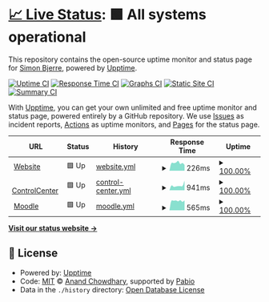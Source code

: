 # [📈 Live Status](https://bjerrecs.github.io/uptime): <!--live status--> **🟩 All systems operational**

This repository contains the open-source uptime monitor and status page for [Simon Bjerre](https://bjerrecs.github.io/uptime), powered by [Upptime](https://github.com/upptime/upptime).

[![Uptime CI](https://github.com/bjerrecs/uptime/workflows/Uptime%20CI/badge.svg)](https://github.com/bjerrecs/uptime/actions?query=workflow%3A%22Uptime+CI%22)
[![Response Time CI](https://github.com/bjerrecs/uptime/workflows/Response%20Time%20CI/badge.svg)](https://github.com/bjerrecs/uptime/actions?query=workflow%3A%22Response+Time+CI%22)
[![Graphs CI](https://github.com/bjerrecs/uptime/workflows/Graphs%20CI/badge.svg)](https://github.com/bjerrecs/uptime/actions?query=workflow%3A%22Graphs+CI%22)
[![Static Site CI](https://github.com/bjerrecs/uptime/workflows/Static%20Site%20CI/badge.svg)](https://github.com/bjerrecs/uptime/actions?query=workflow%3A%22Static+Site+CI%22)
[![Summary CI](https://github.com/bjerrecs/uptime/workflows/Summary%20CI/badge.svg)](https://github.com/bjerrecs/uptime/actions?query=workflow%3A%22Summary+CI%22)

With [Upptime](https://upptime.js.org), you can get your own unlimited and free uptime monitor and status page, powered entirely by a GitHub repository. We use [Issues](https://github.com/bjerrecs/uptime/issues) as incident reports, [Actions](https://github.com/bjerrecs/uptime/actions) as uptime monitors, and [Pages](https://bjerrecs.github.io/uptime) for the status page.

<!--start: status pages-->
<!-- This summary is generated by Upptime (https://github.com/upptime/upptime) -->
<!-- Do not edit this manually, your changes will be overwritten -->
<!-- prettier-ignore -->
| URL | Status | History | Response Time | Uptime |
| --- | ------ | ------- | ------------- | ------ |
| <img alt="" src="https://icons.duckduckgo.com/ip3/home.vatsca.org.ico" height="13"> [Website](https://home.vatsca.org) | 🟩 Up | [website.yml](https://github.com/bjerrecs/uptime/commits/HEAD/history/website.yml) | <details><summary><img alt="Response time graph" src="./graphs/website/response-time-week.png" height="20"> 226ms</summary><br><a href="https://bjerrecs.github.io/uptime/history/website"><img alt="Response time 230" src="https://img.shields.io/endpoint?url=https%3A%2F%2Fraw.githubusercontent.com%2Fbjerrecs%2Fuptime%2FHEAD%2Fapi%2Fwebsite%2Fresponse-time.json"></a><br><a href="https://bjerrecs.github.io/uptime/history/website"><img alt="24-hour response time 170" src="https://img.shields.io/endpoint?url=https%3A%2F%2Fraw.githubusercontent.com%2Fbjerrecs%2Fuptime%2FHEAD%2Fapi%2Fwebsite%2Fresponse-time-day.json"></a><br><a href="https://bjerrecs.github.io/uptime/history/website"><img alt="7-day response time 226" src="https://img.shields.io/endpoint?url=https%3A%2F%2Fraw.githubusercontent.com%2Fbjerrecs%2Fuptime%2FHEAD%2Fapi%2Fwebsite%2Fresponse-time-week.json"></a><br><a href="https://bjerrecs.github.io/uptime/history/website"><img alt="30-day response time 225" src="https://img.shields.io/endpoint?url=https%3A%2F%2Fraw.githubusercontent.com%2Fbjerrecs%2Fuptime%2FHEAD%2Fapi%2Fwebsite%2Fresponse-time-month.json"></a><br><a href="https://bjerrecs.github.io/uptime/history/website"><img alt="1-year response time 230" src="https://img.shields.io/endpoint?url=https%3A%2F%2Fraw.githubusercontent.com%2Fbjerrecs%2Fuptime%2FHEAD%2Fapi%2Fwebsite%2Fresponse-time-year.json"></a></details> | <details><summary><a href="https://bjerrecs.github.io/uptime/history/website">100.00%</a></summary><a href="https://bjerrecs.github.io/uptime/history/website"><img alt="All-time uptime 100.00%" src="https://img.shields.io/endpoint?url=https%3A%2F%2Fraw.githubusercontent.com%2Fbjerrecs%2Fuptime%2FHEAD%2Fapi%2Fwebsite%2Fuptime.json"></a><br><a href="https://bjerrecs.github.io/uptime/history/website"><img alt="24-hour uptime 100.00%" src="https://img.shields.io/endpoint?url=https%3A%2F%2Fraw.githubusercontent.com%2Fbjerrecs%2Fuptime%2FHEAD%2Fapi%2Fwebsite%2Fuptime-day.json"></a><br><a href="https://bjerrecs.github.io/uptime/history/website"><img alt="7-day uptime 100.00%" src="https://img.shields.io/endpoint?url=https%3A%2F%2Fraw.githubusercontent.com%2Fbjerrecs%2Fuptime%2FHEAD%2Fapi%2Fwebsite%2Fuptime-week.json"></a><br><a href="https://bjerrecs.github.io/uptime/history/website"><img alt="30-day uptime 100.00%" src="https://img.shields.io/endpoint?url=https%3A%2F%2Fraw.githubusercontent.com%2Fbjerrecs%2Fuptime%2FHEAD%2Fapi%2Fwebsite%2Fuptime-month.json"></a><br><a href="https://bjerrecs.github.io/uptime/history/website"><img alt="1-year uptime 100.00%" src="https://img.shields.io/endpoint?url=https%3A%2F%2Fraw.githubusercontent.com%2Fbjerrecs%2Fuptime%2FHEAD%2Fapi%2Fwebsite%2Fuptime-year.json"></a></details>
| <img alt="" src="https://icons.duckduckgo.com/ip3/cc.vatsim-scandinavia.org.ico" height="13"> [ControlCenter](https://cc.vatsim-scandinavia.org) | 🟩 Up | [control-center.yml](https://github.com/bjerrecs/uptime/commits/HEAD/history/control-center.yml) | <details><summary><img alt="Response time graph" src="./graphs/control-center/response-time-week.png" height="20"> 941ms</summary><br><a href="https://bjerrecs.github.io/uptime/history/control-center"><img alt="Response time 1030" src="https://img.shields.io/endpoint?url=https%3A%2F%2Fraw.githubusercontent.com%2Fbjerrecs%2Fuptime%2FHEAD%2Fapi%2Fcontrol-center%2Fresponse-time.json"></a><br><a href="https://bjerrecs.github.io/uptime/history/control-center"><img alt="24-hour response time 1862" src="https://img.shields.io/endpoint?url=https%3A%2F%2Fraw.githubusercontent.com%2Fbjerrecs%2Fuptime%2FHEAD%2Fapi%2Fcontrol-center%2Fresponse-time-day.json"></a><br><a href="https://bjerrecs.github.io/uptime/history/control-center"><img alt="7-day response time 941" src="https://img.shields.io/endpoint?url=https%3A%2F%2Fraw.githubusercontent.com%2Fbjerrecs%2Fuptime%2FHEAD%2Fapi%2Fcontrol-center%2Fresponse-time-week.json"></a><br><a href="https://bjerrecs.github.io/uptime/history/control-center"><img alt="30-day response time 863" src="https://img.shields.io/endpoint?url=https%3A%2F%2Fraw.githubusercontent.com%2Fbjerrecs%2Fuptime%2FHEAD%2Fapi%2Fcontrol-center%2Fresponse-time-month.json"></a><br><a href="https://bjerrecs.github.io/uptime/history/control-center"><img alt="1-year response time 1030" src="https://img.shields.io/endpoint?url=https%3A%2F%2Fraw.githubusercontent.com%2Fbjerrecs%2Fuptime%2FHEAD%2Fapi%2Fcontrol-center%2Fresponse-time-year.json"></a></details> | <details><summary><a href="https://bjerrecs.github.io/uptime/history/control-center">100.00%</a></summary><a href="https://bjerrecs.github.io/uptime/history/control-center"><img alt="All-time uptime 100.00%" src="https://img.shields.io/endpoint?url=https%3A%2F%2Fraw.githubusercontent.com%2Fbjerrecs%2Fuptime%2FHEAD%2Fapi%2Fcontrol-center%2Fuptime.json"></a><br><a href="https://bjerrecs.github.io/uptime/history/control-center"><img alt="24-hour uptime 100.00%" src="https://img.shields.io/endpoint?url=https%3A%2F%2Fraw.githubusercontent.com%2Fbjerrecs%2Fuptime%2FHEAD%2Fapi%2Fcontrol-center%2Fuptime-day.json"></a><br><a href="https://bjerrecs.github.io/uptime/history/control-center"><img alt="7-day uptime 100.00%" src="https://img.shields.io/endpoint?url=https%3A%2F%2Fraw.githubusercontent.com%2Fbjerrecs%2Fuptime%2FHEAD%2Fapi%2Fcontrol-center%2Fuptime-week.json"></a><br><a href="https://bjerrecs.github.io/uptime/history/control-center"><img alt="30-day uptime 100.00%" src="https://img.shields.io/endpoint?url=https%3A%2F%2Fraw.githubusercontent.com%2Fbjerrecs%2Fuptime%2FHEAD%2Fapi%2Fcontrol-center%2Fuptime-month.json"></a><br><a href="https://bjerrecs.github.io/uptime/history/control-center"><img alt="1-year uptime 100.00%" src="https://img.shields.io/endpoint?url=https%3A%2F%2Fraw.githubusercontent.com%2Fbjerrecs%2Fuptime%2FHEAD%2Fapi%2Fcontrol-center%2Fuptime-year.json"></a></details>
| <img alt="" src="https://icons.duckduckgo.com/ip3/moodle.vatsim-scandinavia.org.ico" height="13"> [Moodle](https://moodle.vatsim-scandinavia.org/login/index.php) | 🟩 Up | [moodle.yml](https://github.com/bjerrecs/uptime/commits/HEAD/history/moodle.yml) | <details><summary><img alt="Response time graph" src="./graphs/moodle/response-time-week.png" height="20"> 565ms</summary><br><a href="https://bjerrecs.github.io/uptime/history/moodle"><img alt="Response time 791" src="https://img.shields.io/endpoint?url=https%3A%2F%2Fraw.githubusercontent.com%2Fbjerrecs%2Fuptime%2FHEAD%2Fapi%2Fmoodle%2Fresponse-time.json"></a><br><a href="https://bjerrecs.github.io/uptime/history/moodle"><img alt="24-hour response time 587" src="https://img.shields.io/endpoint?url=https%3A%2F%2Fraw.githubusercontent.com%2Fbjerrecs%2Fuptime%2FHEAD%2Fapi%2Fmoodle%2Fresponse-time-day.json"></a><br><a href="https://bjerrecs.github.io/uptime/history/moodle"><img alt="7-day response time 565" src="https://img.shields.io/endpoint?url=https%3A%2F%2Fraw.githubusercontent.com%2Fbjerrecs%2Fuptime%2FHEAD%2Fapi%2Fmoodle%2Fresponse-time-week.json"></a><br><a href="https://bjerrecs.github.io/uptime/history/moodle"><img alt="30-day response time 591" src="https://img.shields.io/endpoint?url=https%3A%2F%2Fraw.githubusercontent.com%2Fbjerrecs%2Fuptime%2FHEAD%2Fapi%2Fmoodle%2Fresponse-time-month.json"></a><br><a href="https://bjerrecs.github.io/uptime/history/moodle"><img alt="1-year response time 791" src="https://img.shields.io/endpoint?url=https%3A%2F%2Fraw.githubusercontent.com%2Fbjerrecs%2Fuptime%2FHEAD%2Fapi%2Fmoodle%2Fresponse-time-year.json"></a></details> | <details><summary><a href="https://bjerrecs.github.io/uptime/history/moodle">100.00%</a></summary><a href="https://bjerrecs.github.io/uptime/history/moodle"><img alt="All-time uptime 100.00%" src="https://img.shields.io/endpoint?url=https%3A%2F%2Fraw.githubusercontent.com%2Fbjerrecs%2Fuptime%2FHEAD%2Fapi%2Fmoodle%2Fuptime.json"></a><br><a href="https://bjerrecs.github.io/uptime/history/moodle"><img alt="24-hour uptime 100.00%" src="https://img.shields.io/endpoint?url=https%3A%2F%2Fraw.githubusercontent.com%2Fbjerrecs%2Fuptime%2FHEAD%2Fapi%2Fmoodle%2Fuptime-day.json"></a><br><a href="https://bjerrecs.github.io/uptime/history/moodle"><img alt="7-day uptime 100.00%" src="https://img.shields.io/endpoint?url=https%3A%2F%2Fraw.githubusercontent.com%2Fbjerrecs%2Fuptime%2FHEAD%2Fapi%2Fmoodle%2Fuptime-week.json"></a><br><a href="https://bjerrecs.github.io/uptime/history/moodle"><img alt="30-day uptime 100.00%" src="https://img.shields.io/endpoint?url=https%3A%2F%2Fraw.githubusercontent.com%2Fbjerrecs%2Fuptime%2FHEAD%2Fapi%2Fmoodle%2Fuptime-month.json"></a><br><a href="https://bjerrecs.github.io/uptime/history/moodle"><img alt="1-year uptime 100.00%" src="https://img.shields.io/endpoint?url=https%3A%2F%2Fraw.githubusercontent.com%2Fbjerrecs%2Fuptime%2FHEAD%2Fapi%2Fmoodle%2Fuptime-year.json"></a></details>

<!--end: status pages-->

[**Visit our status website →**](https://bjerrecs.github.io/uptime)

## 📄 License

- Powered by: [Upptime](https://github.com/upptime/upptime)
- Code: [MIT](./LICENSE) © [Anand Chowdhary](https://anandchowdhary.com), supported by [Pabio](https://pabio.com)
- Data in the `./history` directory: [Open Database License](https://opendatacommons.org/licenses/odbl/1-0/)
